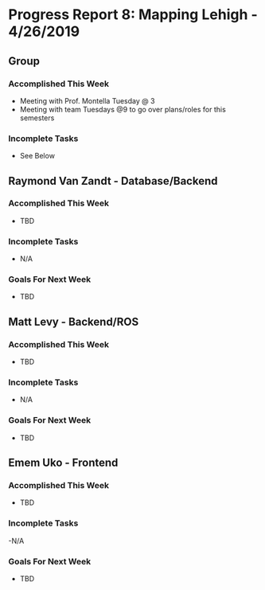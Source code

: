 # Progress Report 8:	Mapping Lehigh -		4/26/2019

## Group
### Accomplished This Week
- Meeting with Prof. Montella Tuesday @ 3
- Meeting with team Tuesdays @9 to go over plans/roles for this semesters
### Incomplete Tasks
- See Below

## Raymond Van Zandt - Database/Backend

### Accomplished This Week
- TBD

### Incomplete Tasks
- N/A

### Goals For Next Week
- TBD

## Matt Levy - Backend/ROS

### Accomplished This Week
- TBD

### Incomplete Tasks
- N/A

### Goals For Next Week
- TBD
## Emem Uko - Frontend

### Accomplished This Week
- TBD

### Incomplete Tasks
-N/A

### Goals For Next Week
- TBD
